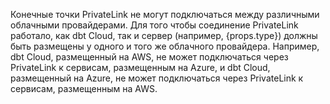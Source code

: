 Конечные точки PrivateLink не могут подключаться между различными облачными провайдерами. Для того чтобы соединение PrivateLink работало, как dbt Cloud, так и сервер (например, {props.type}) должны быть размещены у одного и того же облачного провайдера. Например, dbt Cloud, размещенный на AWS, не может подключаться через PrivateLink к сервисам, размещенным на Azure, и dbt Cloud, размещенный на Azure, не может подключаться через PrivateLink к сервисам, размещенным на AWS.